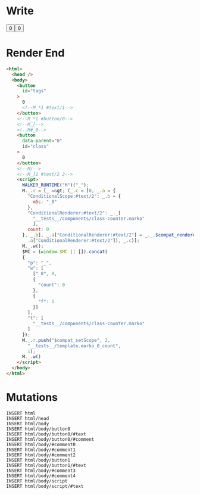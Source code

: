 # Write
  <button id=tags>0<!--M_*1 #text/1--></button><!--M_*1 #button/0--><!--M_[--><!--M#_0--><button id=class data-parent=0>0</button><!--M/--><!--M_]1 #text/2 2--><script>WALKER_RUNTIME("M")("_");M._.r=[_=>(_.c=[0,_.a={"ConditionalScope:#text/2":_.b={m5c:"_0"},"ConditionalRenderer:#text/2":_._["__tests__/components/class-counter.marko"],count:0},_.b],_.a["ConditionalRenderer:#text/2"]=_._.$compat_renderer(_.a["ConditionalRenderer:#text/2"]),_.c)];M._.w();$MC=(window.$MC||[]).concat({"p":"_","w":[["_0",0,{"count":0},{"f":1}]],"t":["__tests__/components/class-counter.marko"]});M._.r.push("$compat_setScope",2,"__tests__/template.marko_0_count",1);M._.w()</script>

# Render End
```html
<html>
  <head />
  <body>
    <button
      id="tags"
    >
      0
      <!--M_*1 #text/1-->
    </button>
    <!--M_*1 #button/0-->
    <!--M_[-->
    <!--M#_0-->
    <button
      data-parent="0"
      id="class"
    >
      0
    </button>
    <!--M/-->
    <!--M_]1 #text/2 2-->
    <script>
      WALKER_RUNTIME("M")("_");
      M._.r = [_ =&gt; (_.c = [0, _.a = {
        "ConditionalScope:#text/2": _.b = {
          m5c: "_0"
        },
        "ConditionalRenderer:#text/2": _._[
          "__tests__/components/class-counter.marko"
          ],
        count: 0
      }, _.b], _.a["ConditionalRenderer:#text/2"] = _._.$compat_renderer(_
        .a["ConditionalRenderer:#text/2"]), _.c)];
      M._.w();
      $MC = (window.$MC || []).concat(
      {
        "p": "_",
        "w": [
          ["_0", 0,
          {
            "count": 0
          },
          {
            "f": 1
          }]
        ],
        "t": [
          "__tests__/components/class-counter.marko"
        ]
      });
      M._.r.push("$compat_setScope", 2,
        "__tests__/template.marko_0_count",
        1);
      M._.w()
    </script>
  </body>
</html>
```

# Mutations
```
INSERT html
INSERT html/head
INSERT html/body
INSERT html/body/button0
INSERT html/body/button0/#text
INSERT html/body/button0/#comment
INSERT html/body/#comment0
INSERT html/body/#comment1
INSERT html/body/#comment2
INSERT html/body/button1
INSERT html/body/button1/#text
INSERT html/body/#comment3
INSERT html/body/#comment4
INSERT html/body/script
INSERT html/body/script/#text
```